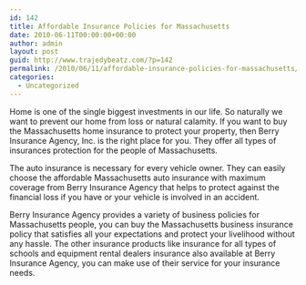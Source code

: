 ```yaml
---
id: 142
title: Affordable Insurance Policies for Massachusetts
date: 2010-06-11T00:00:00+00:00
author: admin
layout: post
guid: http://www.trajedybeatz.com/?p=142
permalink: /2010/06/11/affordable-insurance-policies-for-massachusetts/
categories:
  - Uncategorized
---
```

Home is one of the single biggest investments in our life. So naturally we want to prevent our home from loss or natural calamity. If you want to buy the Massachusetts home insurance to protect your property, then Berry Insurance Agency, Inc. is the right place for you. They offer all types of insurances protection for the people of Massachusetts.

The auto insurance is necessary for every vehicle owner. They can easily choose the affordable Massachusetts auto insurance with maximum coverage from Berry Insurance Agency that helps to protect against the financial loss if you have or your vehicle is involved in an accident.

Berry Insurance Agency provides a variety of business policies for Massachusetts people, you can buy the Massachusetts business insurance policy that satisfies all your expectations and protect your livelihood without any hassle. The other insurance products like insurance for all types of schools and equipment rental dealers insurance also available at Berry Insurance Agency, you can make use of their service for your insurance needs.